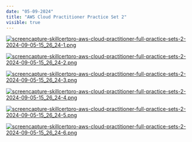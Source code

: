 ```yaml
---
date: "05-09-2024"
title: "AWS Cloud Practitioner Practice Set 2"
visible: true
---
```

<a href="/images/screencapture-skillcertpro-aws-cloud-practitioner-full-practice-sets-2-2024-09-05-15_26_24-1.png" target="_blank"><img src="/images/screencapture-skillcertpro-aws-cloud-practitioner-full-practice-sets-2-2024-09-05-15_26_24-1.png" alt="screencapture-skillcertpro-aws-cloud-practitioner-full-practice-sets-2-2024-09-05-15_26_24-1.png" /></a>

<a href="/images/screencapture-skillcertpro-aws-cloud-practitioner-full-practice-sets-2-2024-09-05-15_26_24-2.png" target="_blank"><img src="/images/screencapture-skillcertpro-aws-cloud-practitioner-full-practice-sets-2-2024-09-05-15_26_24-2.png" alt="screencapture-skillcertpro-aws-cloud-practitioner-full-practice-sets-2-2024-09-05-15_26_24-2.png" /></a>

<a href="/images/screencapture-skillcertpro-aws-cloud-practitioner-full-practice-sets-2-2024-09-05-15_26_24-3.png" target="_blank"><img src="/images/screencapture-skillcertpro-aws-cloud-practitioner-full-practice-sets-2-2024-09-05-15_26_24-3.png" alt="screencapture-skillcertpro-aws-cloud-practitioner-full-practice-sets-2-2024-09-05-15_26_24-3.png" /></a>

<a href="/images/screencapture-skillcertpro-aws-cloud-practitioner-full-practice-sets-2-2024-09-05-15_26_24-4.png" target="_blank"><img src="/images/screencapture-skillcertpro-aws-cloud-practitioner-full-practice-sets-2-2024-09-05-15_26_24-4.png" alt="screencapture-skillcertpro-aws-cloud-practitioner-full-practice-sets-2-2024-09-05-15_26_24-4.png" /></a>

<a href="/images/screencapture-skillcertpro-aws-cloud-practitioner-full-practice-sets-2-2024-09-05-15_26_24-5.png" target="_blank"><img src="/images/screencapture-skillcertpro-aws-cloud-practitioner-full-practice-sets-2-2024-09-05-15_26_24-5.png" alt="screencapture-skillcertpro-aws-cloud-practitioner-full-practice-sets-2-2024-09-05-15_26_24-5.png" /></a>

<a href="/images/screencapture-skillcertpro-aws-cloud-practitioner-full-practice-sets-2-2024-09-05-15_26_24-6.png" target="_blank"><img src="/images/screencapture-skillcertpro-aws-cloud-practitioner-full-practice-sets-2-2024-09-05-15_26_24-6.png" alt="screencapture-skillcertpro-aws-cloud-practitioner-full-practice-sets-2-2024-09-05-15_26_24-6.png" /></a>